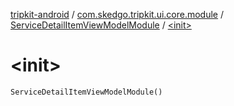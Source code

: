 [tripkit-android](../../index.md) / [com.skedgo.tripkit.ui.core.module](../index.md) / [ServiceDetailItemViewModelModule](index.md) / [&lt;init&gt;](./-init-.md)

# &lt;init&gt;

`ServiceDetailItemViewModelModule()`